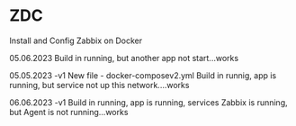 # ZDC
Install and Config Zabbix on Docker

05.06.2023
Build in running, but another app not start...works 

05.05.2023 -v1
New file - docker-composev2.yml
Build in runnig, app is running, but service not up this network....works

06.06.2023 -v1
Build in running, app is running, services Zabbix is running, but Agent is not running...works
